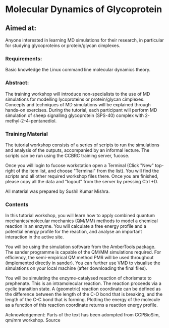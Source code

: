 # Molecular Dynamics of Glycoprotein

## Aimed at:
Anyone interested in learning  MD simulations for their research, in particular for studying glycoproteins or protein/glycan cimplexes.

### Requirements:
Basic knowledge the Linux command line molecular dynamics theory.

### Abstract:
The training workshop will introduce non-specialists to the use of MD simulations for modelling lycoproteins or protein/glycan cimplexes. Concepts and techniques of MD simulations will be explained through hands-on exercises. During the tutorial, each participant will perform MD simulation of sheep signalling glycoprotein (SPS-40) complex with 2-methyl-2-4-pentanediol. 

### Training Material
The tutorial workshop consists of a series of scripts to run the simulations and analysis of the outputs, accompanied by an informal lecture. The scripts can be run using the CCBRC training server, fucose.

Once you will login to fucose workstation open a Terminal (Click "New" top-right of the item list, and choose "Terminal" from the list). You will find the scripts and all other required workshop files there. Once you are finished, please copy all the data and "logout" from the server by pressing Ctrl +D.

All material was prepared by Sushil Kumar Mishra.

### Contents
In this tutorial workshop, you will learn how to apply combined quantum mechanics/molecular mechanics (QM/MM) methods to model a chemical reaction in an enzyme. You will calculate a free energy profile and a potential energy profile for the reaction, and analyse an important interaction in the active site.

You will be using the simulation software from the AmberTools package. The sander programme is capable of the QM/MM simulations required. For efficiency, the semi-empirical QM method PM6 will be used throughout (implemented directly in sander). You can further use VMD to visualise the simulations on your local machine (after downloading the final files).

You will be simulating the enzyme-catalysed reaction of chorismate to prephenate. This is an intramolecular reaction. The reaction proceeds via a cyclic transition state. A (geometric) reaction coordinate can be defined as the difference between the length of the C-O bond that is breaking, and the length of the C-C bond that is forming. Plotting the energy of the molecule as a function of this reaction coordinate returns a reaction energy profile.

Acknowledgement: 
Parts of the text has been adompted from CCPBioSim, qm/mm workshop. Source 
